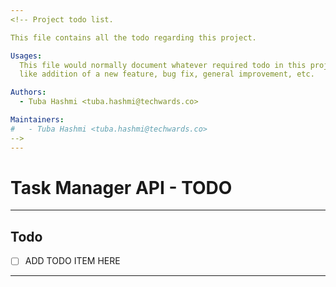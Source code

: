 ```yaml
---
<!-- Project todo list.

This file contains all the todo regarding this project.

Usages:
  This file would normally document whatever required todo in this project
  like addition of a new feature, bug fix, general improvement, etc.

Authors:
  - Tuba Hashmi <tuba.hashmi@techwards.co>

Maintainers:
#   - Tuba Hashmi <tuba.hashmi@techwards.co>
-->
---
```


# Task Manager API - TODO

---

## Todo

- [ ] ADD TODO ITEM HERE

---
